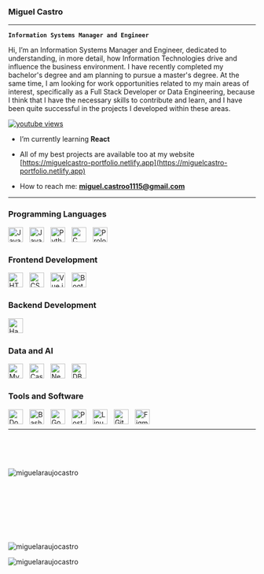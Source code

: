### Miguel Castro
---
**`Information Systems Manager and Engineer`**

Hi, I’m an Information Systems Manager and Engineer, dedicated to understanding, in more detail, how Information Technologies drive and influence the business environment. I have recently completed my bachelor's degree and am planning to pursue a master's degree. At the same time, I am looking for work opportunities related to my main areas of interest, specifically as a Full Stack Developer or Data Engineering, because I think that I have the necessary skills to contribute and learn, and I have been quite successful in the projects I developed within these areas.




   <p align="left">
      <a href="https://www.youtube.com/c/fknight">
         <img alt="youtube views" title="YouTube views" src="https://komarev.com/ghpvc/?username=miguelaraujocastro&label=Profile%20views&color=0e75b6&style=flat"/></a> 
     
   </p>

- I’m currently learning **React**

- All of my best projects are available too at my website [https://miguelcastro-portfolio.netlify.app](https://miguelcastro-portfolio.netlify.app)

- How to reach me: **miguel.castroo1115@gmail.com**
---

### Programming Languages

<img align="left" alt="Java" width="30px" style="padding-right:10px;" src="https://cdn.jsdelivr.net/gh/devicons/devicon/icons/java/java-original.svg"/>
<img align="left" alt="JavaScript" width="30px" style="padding-right:10px;" src="https://cdn.jsdelivr.net/gh/devicons/devicon/icons/javascript/javascript-plain.svg" />
<img align="left" alt="Python" width="30px" style="padding-right:10px;" src="https://cdn.jsdelivr.net/gh/devicons/devicon/icons/python/python-plain.svg" />
<img align="left" alt="C" width="30px" style="padding-right:10px;" src="https://cdn.jsdelivr.net/gh/devicons/devicon@latest/icons/c/c-original.svg" />
<img align="left" alt="Prolog" width="30px" style="padding-right:10px;" src="https://cdn.jsdelivr.net/gh/devicons/devicon@latest/icons/prolog/prolog-original.svg" />
<br />

#

### Frontend Development

<img align="left" alt="HTML" width="30px" style="padding-right:10px;" src="https://cdn.jsdelivr.net/gh/devicons/devicon/icons/html5/html5-plain.svg" />
<img align="left" alt="CSS" width="30px" style="padding-right:10px;" src="https://cdn.jsdelivr.net/gh/devicons/devicon/icons/css3/css3-plain.svg" />
<img align="left" alt="Vue.js" width="30px" style="padding-right:10px;" src="https://cdn.jsdelivr.net/gh/devicons/devicon@latest/icons/vuejs/vuejs-original.svg" />
<img align="left" alt="Bootstrap" width="30px" style="padding-right:10px;" src="https://cdn.jsdelivr.net/gh/devicons/devicon@latest/icons/bootstrap/bootstrap-original.svg" />

<br />

#

### Backend Development
<img align="left" alt="Hadoop" width="30px" style="padding-right:10px;" src="https://cdn.jsdelivr.net/gh/devicons/devicon@latest/icons/hadoop/hadoop-original.svg" />

<br />

#

### Data and AI
<img align="left" alt="MySQL" width="30px" style="padding-right:10px;" src="https://cdn.jsdelivr.net/gh/devicons/devicon@latest/icons/mysql/mysql-original.svg" />
<img align="left" alt="Cassandra" width="30px" style="padding-right:10px;" src="https://cdn.jsdelivr.net/gh/devicons/devicon@latest/icons/cassandra/cassandra-original.svg"/>
<img align="left" alt="Neo4j" width="30px" style="padding-right:10px;" src="https://cdn.jsdelivr.net/gh/devicons/devicon@latest/icons/neo4j/neo4j-original-wordmark.svg" />    
<img align="left" alt="DBeaver" width="30px" style="padding-right:10px;" src="https://cdn.jsdelivr.net/gh/devicons/devicon@latest/icons/dbeaver/dbeaver-original.svg"/>
     
<br />

#

### Tools and Software
<img align="left" alt="Docker" width="30px" style="padding-right:10px;" src="https://cdn.jsdelivr.net/gh/devicons/devicon@latest/icons/docker/docker-original.svg" />
<img align="left" alt="Bash" width="30px" style="padding-right:10px;" src="https://cdn.jsdelivr.net/gh/devicons/devicon@latest/icons/bash/bash-original.svg"/>
<img align="left" alt="Google Cloud APIs" width="30px" style="padding-right:10px;" src="https://cdn.jsdelivr.net/gh/devicons/devicon@latest/icons/googlecloud/googlecloud-original.svg" />    
<img align="left" alt="Postman" width="30px" style="padding-right:10px;" src="https://cdn.jsdelivr.net/gh/devicons/devicon@latest/icons/postman/postman-original.svg"/>
<img align="left" alt="Linux" width="30px" style="padding-right:10px;"  src="https://cdn.jsdelivr.net/gh/devicons/devicon@latest/icons/linux/linux-original.svg"/>
<img align="left" alt="Git" width="30px" style="padding-right:10px;" src="https://cdn.jsdelivr.net/gh/devicons/devicon@latest/icons/git/git-original.svg"/>
<img align="left" alt="Figma" width="30px" style="padding-right:10px;" src="https://cdn.jsdelivr.net/gh/devicons/devicon@latest/icons/figma/figma-original.svg"/>
<br />

###
---
<br />
<br />
<br />
<p><img align="left" src="https://github-readme-stats.vercel.app/api/top-langs?username=miguelaraujocastro&show_icons=true&locale=en&layout=compact" alt="miguelaraujocastro" /></p>

<br />
<br />
<br />
<br />
<br />
<br />
<br />
<br />

<p><img align="center" src="https://github-readme-stats.vercel.app/api?username=miguelaraujocastro&show_icons=true&locale=en" alt="miguelaraujocastro" /></p>


<p><img align="center" src="https://github-readme-streak-stats.herokuapp.com/?user=miguelaraujocastro&" alt="miguelaraujocastro" /></p>

<br />
<br />
